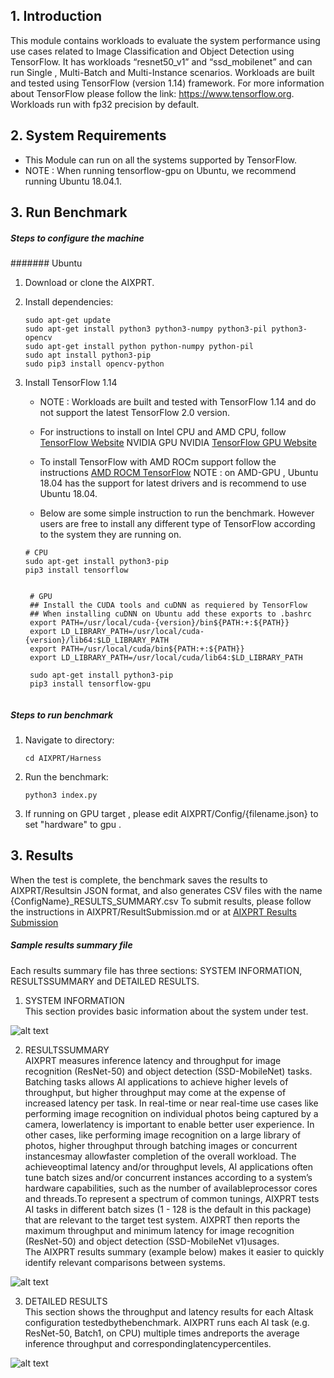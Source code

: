 ## 1. Introduction
This module contains workloads to evaluate the system performance using use cases related to Image Classification and Object Detection using TensorFlow. It has workloads “resnet50_v1” and “ssd_mobilenet” and can run Single , Multi-Batch and Multi-Instance scenarios.
Workloads are built and tested using TensorFlow (version 1.14) framework. For more information about TensorFlow please follow the link: https://www.tensorflow.org. Workloads run with fp32 precision by default.

## 2. System Requirements
   * This Module can run on all the systems supported by TensorFlow.
   * NOTE : When running tensorflow-gpu on Ubuntu, we recommend running Ubuntu 18.04.1.
 
## 3. Run Benchmark

##### Steps to configure the machine 

####### Ubuntu

1. Download or clone the AIXPRT.

2. Install dependencies:

    ```
    sudo apt-get update
    sudo apt-get install python3 python3-numpy python3-pil python3-opencv
    sudo apt-get install python python-numpy python-pil
    sudo apt install python3-pip
    sudo pip3 install opencv-python
    ```
3. Install TensorFlow 1.14

   * NOTE : Workloads are built and tested with TensorFlow 1.14 and do not support the latest TensorFlow 2.0 version.
   
   * For instructions to install on Intel CPU and AMD CPU, follow [TensorFlow Website](https://www.tensorflow.org/install/)    NVIDIA GPU NVIDIA [TensorFlow GPU Website](https://www.tensorflow.org/install/gpu)

   * To install TensorFlow with AMD ROCm support follow the instructions [AMD ROCM TensorFlow](https://rocm.github.io/dl.html)
   NOTE : on AMD-GPU , Ubuntu 18.04 has the support for latest drivers and is recommend to use Ubuntu 18.04.
   
   * Below are some simple instruction to run the benchmark. However users are free to install any different type of TensorFlow according to the system they are running on.
   

    ```
    # CPU
    sudo apt-get install python3-pip
    pip3 install tensorflow

   ```



   ```
    
    # GPU 
    ## Install the CUDA tools and cuDNN as requiered by TensorFlow
    ## When installing cuDNN on Ubuntu add these exports to .bashrc
    export PATH=/usr/local/cuda-{version}/bin${PATH:+:${PATH}}
    export LD_LIBRARY_PATH=/usr/local/cuda-{version}/lib64:$LD_LIBRARY_PATH
    export PATH=/usr/local/cuda/bin${PATH:+:${PATH}}
    export LD_LIBRARY_PATH=/usr/local/cuda/lib64:$LD_LIBRARY_PATH 
  
    sudo apt-get install python3-pip
    pip3 install tensorflow-gpu
    
   ```

##### Steps to run benchmark
 1. Navigate to directory:
 
    ```
    cd AIXPRT/Harness
    ```
    
 2. Run the benchmark:
 
    ```
    python3 index.py
    
    ```

 3. If running on GPU target , please edit AIXPRT/Config/{filename.json} to set "hardware" to gpu .  
 
 
## 3. Results

When the test is complete, the benchmark saves the results to AIXPRT/Resultsin JSON format, and also generates CSV files with the name {ConfigName}_RESULTS_SUMMARY.csv
To submit results, please follow the instructions in AIXPRT/ResultSubmission.md or at [AIXPRT Results Submission](https://github.com/BenchmarkXPRT/Public-AIXPRT-Resources/blob/master/OtherDocuments/ResultSubmission.md)


##### Sample results summary file <br/>

   Each results summary file has three sections: SYSTEM INFORMATION, RESULTSSUMMARY and DETAILED RESULTS.<br/>
   1. SYSTEM INFORMATION <br/>
   This section provides basic information about the system under test. <br/>

   ![alt text](https://github.com/BenchmarkXPRT/Public-AIXPRT-Resources/blob/master/assets/tensorflow_systemInfo.png)

   2. RESULTSSUMMARY <br/>
   AIXPRT measures inference latency and throughput for image recognition (ResNet-50) and object detection (SSD-MobileNet) tasks. Batching tasks allows AI applications to achieve higher levels of throughput, but higher throughput may come at the expense of increased latency per task. In real-time or near real-time use cases like performing image recognition on individual photos being captured by a camera, lowerlatency is important to enable better user experience. In other cases, like performing image recognition on a large library of photos, higher throughput through batching images or concurrent instancesmay allowfaster completion of the overall workload. The achieveoptimal latency and/or throughput levels, AI applications often tune batch sizes and/or concurrent instances according to a system’s hardware capabilities, such as the number of availableprocessor cores and threads.To represent a spectrum of common tunings, AIXPRT tests AI tasks in different batch sizes (1 - 128 is the default in this package) that are relevant to the target test system. 
   AIXPRT then reports the maximum throughput and minimum latency for image recognition (ResNet-50) and object detection (SSD-MobileNet v1)usages.<br/>
   The AIXPRT results summary (example below) makes it easier to quickly identify relevant comparisons between systems. <br/>

   ![alt text](https://github.com/BenchmarkXPRT/Public-AIXPRT-Resources/blob/master/assets/results_summary.png)


   3. DETAILED RESULTS <br/>
   This section shows the throughput and latency results for each AItask configuration testedbythebenchmark. 
   AIXPRT runs each AI task (e.g. ResNet-50, Batch1, on CPU) multiple times andreports the average inference throughput and correspondinglatencypercentiles.

   ![alt text](https://github.com/BenchmarkXPRT/Public-AIXPRT-Resources/blob/master/assets/detailed_results.png)





